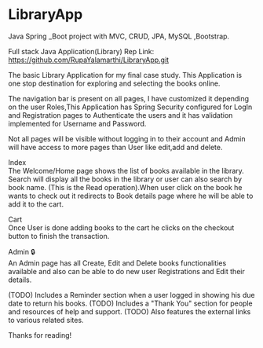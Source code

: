 # LibraryApp
Java Spring _Boot project with MVC, CRUD, JPA, MySQL ,Bootstrap. 

Full stack Java Application(Library)
Rep Link:  https://github.com/RupaYalamarthi/LibraryApp.git 

The basic Library Application for my final case study.
This Application is one stop destination for exploring and selecting the books online.

The navigation bar is present on all pages, I have customized it depending on the user Roles,This 
Application has Spring Security configured for LogIn and Registration pages to Authenticate the users
and it has validation implemented for Username and Password. 

Not all pages will be visible without logging in to their account and Admin will have access to more
pages than User like edit,add and delete.

Index <br>
The Welcome/Home page shows the list of books available in the library.
Search will display all the books in the library or user can also search by book name.
(This is the Read operation).When user click on the book he wants to check out it redirects to Book 
details page where he will be able to add it to the cart.<br>

Cart <br>
Once User is done adding 
books to the cart he clicks on the checkout button to finish the transaction.

Admin 🔒<br>
An Admin page has all Create, Edit and Delete books functionalities available and also can be able
to do new user Registrations and Edit their details.

(TODO) Includes a Reminder section when a user logged in showing his due date to return his books.
(TODO) Includes a "Thank You" section for people and resources of help and support.
(TODO) Also features the external links to various related sites.


Thanks for reading!
